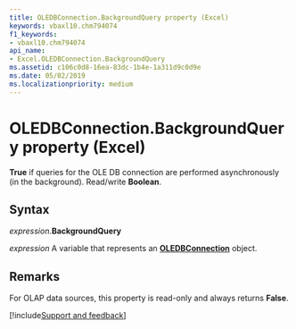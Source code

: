 ```yaml
---
title: OLEDBConnection.BackgroundQuery property (Excel)
keywords: vbaxl10.chm794074
f1_keywords:
- vbaxl10.chm794074
api_name:
- Excel.OLEDBConnection.BackgroundQuery
ms.assetid: c106c0d8-16ea-83dc-1b4e-1a311d9c0d9e
ms.date: 05/02/2019
ms.localizationpriority: medium
---
```



# OLEDBConnection.BackgroundQuery property (Excel)

**True** if queries for the OLE DB connection are performed asynchronously (in the background). Read/write **Boolean**.


## Syntax

_expression_.**BackgroundQuery**

_expression_ A variable that represents an **[OLEDBConnection](Excel.OLEDBConnection.md)** object.


## Remarks

For OLAP data sources, this property is read-only and always returns **False**.




[!include[Support and feedback](~/includes/feedback-boilerplate.md)]